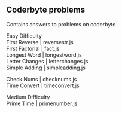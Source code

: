 ## Coderbyte problems
Contains answers to problems on coderbyte

Easy Difficulty</br>
First Reverse | reversestr.js</br>
First Factorial | fact.js</br>
Longest Word | longestword.js</br>
Letter Changes | letterchanges.js</br>
Simple Adding | simpleadding.js</br>


Check Nums | checknums.js</br>
Time Convert | timeconvert.js</br>

Medium Difficulty</br>
Prime Time | primenumber.js</br>

